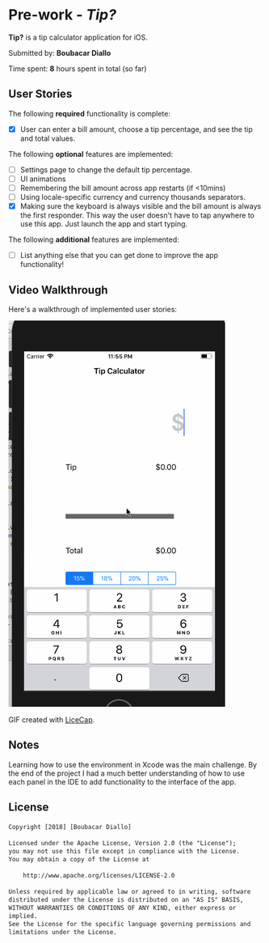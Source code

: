 # Pre-work - *Tip?*

**Tip?** is a tip calculator application for iOS.

Submitted by: **Boubacar Diallo**

Time spent: **8** hours spent in total (so far)

## User Stories

The following **required** functionality is complete:

* [X] User can enter a bill amount, choose a tip percentage, and see the tip and total values.

The following **optional** features are implemented:
* [ ] Settings page to change the default tip percentage.
* [ ] UI animations
* [ ] Remembering the bill amount across app restarts (if <10mins)
* [ ] Using locale-specific currency and currency thousands separators.
* [X] Making sure the keyboard is always visible and the bill amount is always the first responder. This way the user doesn't have to tap anywhere to use this app. Just launch the app and start typing.

The following **additional** features are implemented:

- [ ] List anything else that you can get done to improve the app functionality!

## Video Walkthrough 

Here's a walkthrough of implemented user stories:

![walkthrough](walkthrough.gif)

GIF created with [LiceCap](http://www.cockos.com/licecap/).

## Notes
Learning how to use the environment in Xcode was the main challenge. By the end of the project I had a much better understanding of 
how to use each panel in the IDE to add functionality to the interface of the app.

## License

    Copyright [2018] [Boubacar Diallo]

    Licensed under the Apache License, Version 2.0 (the "License");
    you may not use this file except in compliance with the License.
    You may obtain a copy of the License at

        http://www.apache.org/licenses/LICENSE-2.0

    Unless required by applicable law or agreed to in writing, software
    distributed under the License is distributed on an "AS IS" BASIS,
    WITHOUT WARRANTIES OR CONDITIONS OF ANY KIND, either express or implied.
    See the License for the specific language governing permissions and
    limitations under the License.
